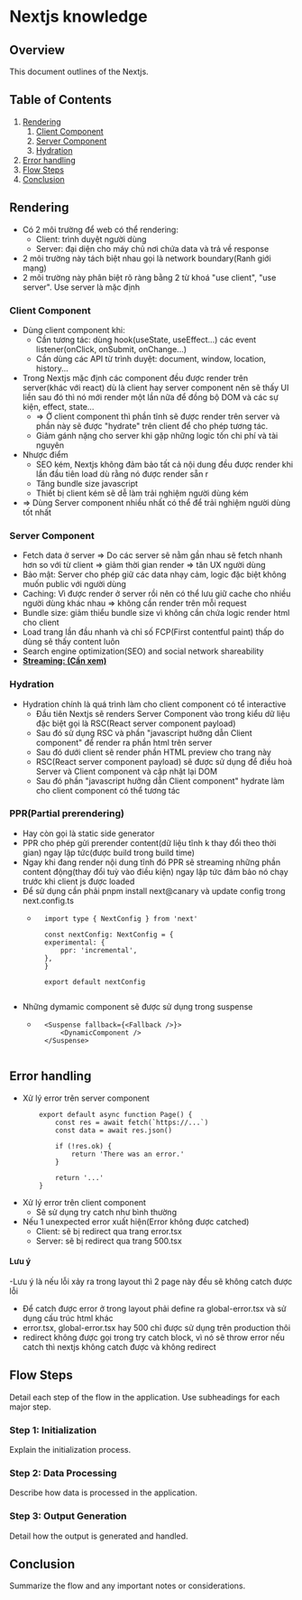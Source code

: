 # Nextjs knowledge

## Overview
This document outlines of the Nextjs.

## Table of Contents

1. [Rendering](#rendering)
    1. [Client Component](#client-component)
    2. [Server Component](#server-component)
    3. [Hydration](#hydration)
2. [Error handling](#error-handling)
3. [Flow Steps](#flow-steps)
4. [Conclusion](#conclusion)

## Rendering
- Có 2 môi trường để web có thể rendering:
    - Client: trình duyệt người dùng
    - Server: đại diện cho máy chủ nơi chứa data và trả về response
- 2 môi trường này tách biệt nhau gọi là network boundary(Ranh giới mạng)
- 2 môi trường này phân biệt rõ ràng bằng 2 từ khoá "use client", "use server". Use server là mặc định

### Client Component
- Dùng client component khi:
    - Cần tương tác: dùng hook(useState, useEffect...) các event listener(onClick, onSubmit, onChange...)
    - Cần dùng các API từ trình duyệt: document, window, location, history... 
- Trong Nextjs mặc định các component đều được render trên server(khác với react) dù là client hay server component nên sẽ thấy UI liền sau đó thì nó mới render một lần nữa để đồng bộ DOM và các sự kiện, effect, state...
    - => Ở client component thì phần tĩnh sẽ được render trên server và phần này sẽ được "hydrate" trên client để cho phép tương tác.
    - Giảm gánh nặng cho server khi gặp những logic tốn chi phí và tài nguyên
- Nhược điểm
    - SEO kém, Nextjs không đảm bảo tất cả nội dung đều được render khi lần đầu tiên load dù rằng nó được render sẵn r
    - Tăng bundle size javascript
    - Thiết bị client kém sẽ dễ làm trải nghiệm người dùng kém
- => Dùng Server component nhiều nhất có thể để trải nghiệm người dùng tốt nhất
### Server Component
- Fetch data ở server => Do các server sẽ nằm gần nhau sẽ fetch nhanh hơn so với từ client => giảm thời gian render => tăn UX người dùng
- Bảo mật: Server cho phép giữ các data nhạy cảm, logic đặc biệt không muốn public với người dùng
- Caching: Vì được render ở server rồi nên có thể lưu giữ cache  cho nhiều người dùng khác nhau => không cần render trên mỗi request
- Bundle size: giảm thiểu bundle size vì không cần chứa logic render html cho client
- Load trang lần đầu nhanh và chỉ số FCP(First contentful paint) thấp do dùng sẽ thấy content luôn
- Search engine optimization(SEO) and social network shareability
- <u>**Streaming: (Cần xem)**</u>

### Hydration
- Hydration chính là quá trình làm cho client component có tể interactive
    - Đầu tiên Nextjs sẽ renders Server Component vào trong kiểu dữ liệu đặc biệt gọi là RSC(React server component payload)
    - Sau đó sử dụng RSC và phần "javascript hưỡng dẫn Client component" để render ra phần html trên server
    - Sau đó dưới client sẽ render phần HTML preview cho trang này
    - RSC(React server component payload) sẽ được sử dụng để điều hoà Server và Client component và cập nhật lại DOM 
    - Sau đó phần "javascript hưỡng dẫn Client component" hydrate làm cho client component có thể tương tác

### PPR(Partial prerendering)
- Hay còn gọi là static side generator
- PPR cho phép gửi prerender content(dữ liệu tĩnh k thay đổi theo thời gian) ngay lập tức(được build trong build time)
- Ngay khi đang render nội dung tĩnh đó PPR sẽ streaming những phần content động(thay đổi tuỳ vào điều kiện) ngay lập tức đảm bảo nó chạy trước khi client js được loaded
- Để sử dụng cần phải  pnpm install next@canary và update config trong next.config.ts
    + ```
        import type { NextConfig } from 'next'
        
        const nextConfig: NextConfig = {
        experimental: {
            ppr: 'incremental',
        },
        }
        
        export default nextConfig
    ```
- Những dymamic component sẽ được sử dụng trong suspense
    - ```
        <Suspense fallback={<Fallback />}>
            <DynamicComponent />
        </Suspense>
    ```

## Error handling
- Xử lý error trên server component
    ``` 
        export default async function Page() {
            const res = await fetch(`https://...`)
            const data = await res.json()
            
            if (!res.ok) {
                return 'There was an error.'
            }
            
            return '...'
        }
    ```
- Xử lý error trên client component
    - Sẽ sử dụng try catch như bình thường
- Nếu 1 unexpected error xuất hiện(Error không được catched)
    - Client: sẽ bị redirect qua trang error.tsx
    - Server: sẽ bị redirect qua trang 500.tsx<br/>
#### Lưu ý
-Lưu ý là nếu lỗi xảy ra trong layout thì 2 page này đều sẽ không catch được lỗi
- Để catch được error ở trong layout phải define ra global-error.tsx và sử dụng cấu trúc html khác
- error.tsx, global-error.tsx hay 500 chỉ được sử dụng trên production thôi 
- redirect không được gọi trong try catch block, vì nó sẽ throw error nếu catch thì nextjs không catch được và không redirect

## Flow Steps
Detail each step of the flow in the application. Use subheadings for each major step.

### Step 1: Initialization
Explain the initialization process.

### Step 2: Data Processing
Describe how data is processed in the application.

### Step 3: Output Generation
Detail how the output is generated and handled.

## Conclusion
Summarize the flow and any important notes or considerations.
